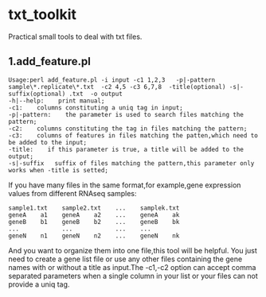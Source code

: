 # txt_toolkit
Practical small tools to deal with txt files.

## 1.add_feature.pl
``` 
Usage:perl add_feature.pl -i input -c1 1,2,3   -p|-pattern  sample\*.replicate\*.txt  -c2 4,5 -c3 6,7,8  -title(optional) -s|-suffix(optional) .txt  -o output
-h|--help:    print manual;
-c1:    columns constituting a uniq tag in input;
-p|-pattern:    the parameter is used to search files matching the pattern;
-c2:    columns constituting the tag in files matching the pattern;
-c3:    columns of features in files matching the patten,which need to be added to the input; 
-title:    if this parameter is true, a title will be added to the output;
-s|-suffix   suffix of files matching the pattern,this parameter only works when -title is setted; 
```
If you have many files in the same format,for example,gene expression values from different RNAseq samples:  
```
sample1.txt    sample2.txt    ...    samplek.txt  
geneA    a1    geneA    a2    ...    geneA    ak  
geneB    b1    geneB    b2    ...    geneB    bk  
...            ...            ...    ...
geneN    n1    geneN    n2    ...    geneN    nk   
``` 
And you want to organize them into one file,this tool will be helpful. You just need to create a gene list file or use any other files containing the gene names with or without a title as input.The -c1,-c2 option can accept comma separated parameters when a single column in your list or your files can not provide a uniq tag. 
